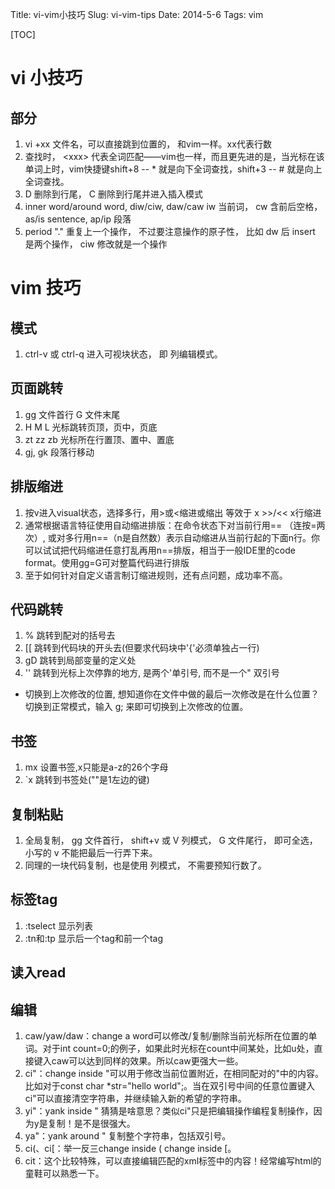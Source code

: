 Title: vi-vim小技巧
Slug: vi-vim-tips
Date: 2014-5-6
Tags: vim

[TOC]

# vi 小技巧

## 部分
1. vi +xx 文件名，可以直接跳到位置的， 和vim一样。xx代表行数
2. 查找时， \<xxx\> 代表全词匹配——vim也一样，而且更先进的是，当光标在该单词上时，vim快捷键shift+8 -- * 就是向下全词查找，shift+3 -- # 就是向上全词查找。
3. D 删除到行尾， C 删除到行尾并进入插入模式
4. inner word/around word, diw/ciw, daw/caw  iw 当前词， cw 含前后空格， as/is sentence, ap/ip 段落
5. period "." 重复上一个操作， 不过要注意操作的原子性， 比如 dw 后 insert 是两个操作， ciw 修改就是一个操作

# vim 技巧

## 模式

1. ctrl-v 或 ctrl-q 进入可视块状态， 即 列编辑模式。

## 页面跳转
1. gg 文件首行 G 文件末尾
2. H M L 光标跳转页顶，页中，页底
3. zt zz zb 光标所在行置顶、置中、置底
4. gj, gk 段落行移动

## 排版缩进
1. 按v进入visual状态，选择多行，用>或<缩进或缩出 等效于 x >>/<< x行缩进
2. 通常根据语言特征使用自动缩进排版：在命令状态下对当前行用== （连按=两次）, 或对多行用n==（n是自然数）表示自动缩进从当前行起的下面n行。你可以试试把代码缩进任意打乱再用n==排版，相当于一般IDE里的code format。使用gg=G可对整篇代码进行排版
3. 至于如何针对自定义语言制订缩进规则，还有点问题，成功率不高。

## 代码跳转
1. % 跳转到配对的括号去
2. [[ 跳转到代码块的开头去(但要求代码块中'{'必须单独占一行)
3. gD 跳转到局部变量的定义处
4. '' 跳转到光标上次停靠的地方, 是两个'单引号, 而不是一个" 双引号
-  切换到上次修改的位置, 想知道你在文件中做的最后一次修改是在什么位置？切换到正常模式，输入 g; 来即可切换到上次修改的位置。 

## 书签
1. mx 设置书签,x只能是a-z的26个字母
2. \`x 跳转到书签处(""是1左边的键)

## 复制粘贴

1. 全局复制， gg 文件首行， shift+v  或 V 列模式， G 文件尾行， 即可全选， 小写的 v 不能把最后一行弄下来。
2. 同理的一块代码复制，也是使用 列模式， 不需要预知行数了。

## 标签tag

1. :tselect 显示列表
2. :tn和:tp 显示后一个tag和前一个tag

## 读入read

## 编辑

1. caw/yaw/daw：change a word可以修改/复制/删除当前光标所在位置的单词。对于int count=0;的例子，如果此时光标在count中间某处，比如u处，直接键入caw可以达到同样的效果。所以caw更强大一些。
2. ci"：change inside "可以用于修改当前位置附近，在相同配对的"中的内容。比如对于const char *str="hello world";。当在双引号中间的任意位置键入ci"可以直接清空字符串，并继续输入新的希望的字符串。
3. yi"：yank inside " 猜猜是啥意思？类似ci"只是把编辑操作编程复制操作，因为y是复制！是不是很强大。
4. ya"：yank around " 复制整个字符串，包括双引号。
5. ci(、ci[：举一反三change inside ( change inside [。
6. cit：这个比较特殊，可以直接编辑匹配的xml标签中的内容！经常编写html的童鞋可以熟悉一下。
